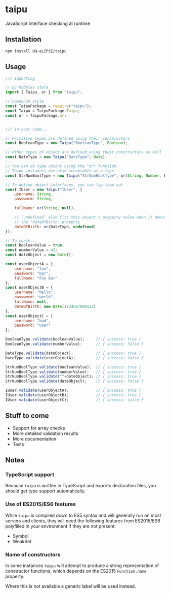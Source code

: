 # taipu
JavaScript interface checking at runtime

## Installation
```
npm install UQ-eLIPSE/taipu
```

## Usage
```javascript
/// Importing

// ES Modules style
import { Taipu, or } from "taipu";

// CommonJS style
const TaipuPackage = require("taipu");
const Taipu = TaipuPackage.Taipu;
const or = TaipuPackage.or;


/// In your code...

// Primitive types are defined using their constructors
const BooleanType = new Taipu("BooleanType", Boolean);

// Other types of object are defined using their constructors as well
const DateType = new Taipu("DateType", Date);

// You can do type unions using the "or" function
// Taipu instances are also acceptable as a type
const StrNumBoolType = new Taipu("StrNumBoolType", or(String, Number, BooleanType));

// To define object interfaces, you can lay them out
const IUser = new Taipu("IUser", {
    username: String,
    password: String,

    fullName: or(String, null),

    // `undefined` also fits this object's property value when it doesn't have
    // the "dateOfBirth" property
    dateOfBirth: or(DateType, undefined)
});

// To check...
const booleanValue = true;
const numberValue = 42;
const dateObject = new Date();

const userObjectA = {
    username: "foo",
    password: "bar",
    fullName: "Foo Bar"
};
const userObjectB = {
    username: "hello",
    password: "world",
    fullName: null,
    dateOfBirth: new Date(1234567890123)
};
const userObjectC = {
    username: "bad",
    password: "user"
};

BooleanType.validate(booleanValue);     // { success: true }
BooleanType.validate(numberValue);      // { success: false }

DateType.validate(dateObject);          // { success: true }
DateType.validate(userObjectA);         // { success: false }

StrNumBoolType.validate(booleanValue);  // { success: true }
StrNumBoolType.validate(numberValue);   // { success: true }
StrNumBoolType.validate(""+dateObject); // { success: true }
StrNumBoolType.validate(dateObject);    // { success: false }

IUser.validate(userObjectA);            // { success: true }
IUser.validate(userObjectB);            // { success: true }
IUser.validate(userObjectC);            // { success: false }
```

## Stuff to come
* Support for array checks
* More detailed validation results
* More documentation
* Tests

## Notes
### TypeScript support
Because `taipu` is written in TypeScript and exports declaration files, you 
should get type support automatically.

### Use of ES2015/ES6 features
While `taipu` is compiled down to ES5 syntax and will generally run on most 
servers and clients, they will need the following features from ES2015/ES6 
polyfilled in your environment if they are not present:

* Symbol
* WeakSet

### Name of constructors
In some instances `taipu` will attempt to produce a string representation of
constructor functions, which depends on the ES2015 `Function.name` property.

Where this is not available a generic label will be used instead.
